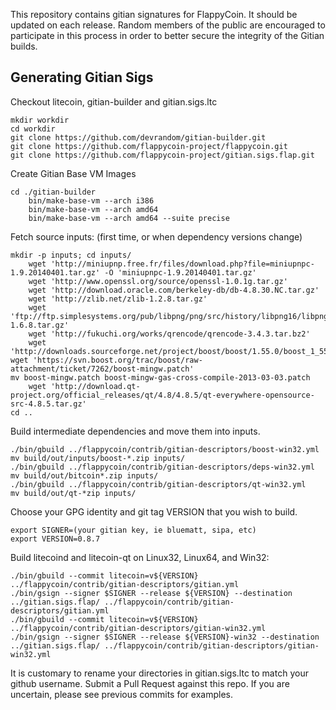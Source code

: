 This repository contains gitian signatures for FlappyCoin.  It should be updated on each release.
Random members of the public are encouraged to participate in this process in order to better secure the integrity of the Gitian builds.

## Generating Gitian Sigs

 Checkout litecoin, gitian-builder and gitian.sigs.ltc

	mkdir workdir
	cd workdir
	git clone https://github.com/devrandom/gitian-builder.git
	git clone https://github.com/flappycoin-project/flappycoin.git
	git clone https://github.com/flappycoin-project/gitian.sigs.flap.git

 Create Gitian Base VM Images

	cd ./gitian-builder
        bin/make-base-vm --arch i386
        bin/make-base-vm --arch amd64
        bin/make-base-vm --arch amd64 --suite precise

 Fetch source inputs: (first time, or when dependency versions change)

	mkdir -p inputs; cd inputs/
        wget 'http://miniupnp.free.fr/files/download.php?file=miniupnpc-1.9.20140401.tar.gz' -O 'miniupnpc-1.9.20140401.tar.gz'
        wget 'http://www.openssl.org/source/openssl-1.0.1g.tar.gz'
        wget 'http://download.oracle.com/berkeley-db/db-4.8.30.NC.tar.gz'
        wget 'http://zlib.net/zlib-1.2.8.tar.gz'
        wget 'ftp://ftp.simplesystems.org/pub/libpng/png/src/history/libpng16/libpng-1.6.8.tar.gz'
        wget 'http://fukuchi.org/works/qrencode/qrencode-3.4.3.tar.bz2'
        wget 'http://downloads.sourceforge.net/project/boost/boost/1.55.0/boost_1_55_0.tar.bz2'
	wget 'https://svn.boost.org/trac/boost/raw-attachment/ticket/7262/boost-mingw.patch'
	mv boost-mingw.patch boost-mingw-gas-cross-compile-2013-03-03.patch
        wget 'http://download.qt-project.org/official_releases/qt/4.8/4.8.5/qt-everywhere-opensource-src-4.8.5.tar.gz'
	cd ..

 Build intermediate dependencies and move them into inputs.

	./bin/gbuild ../flappycoin/contrib/gitian-descriptors/boost-win32.yml
	mv build/out/inputs/boost-*.zip inputs/
	./bin/gbuild ../flappycoin/contrib/gitian-descriptors/deps-win32.yml
	mv build/out/bitcoin*.zip inputs/
	./bin/gbuild ../flappycoin/contrib/gitian-descriptors/qt-win32.yml
	mv build/out/qt-*zip inputs/

 Choose your GPG identity and git tag VERSION that you wish to build.

	export SIGNER=(your gitian key, ie bluematt, sipa, etc)
	export VERSION=0.8.7

 Build litecoind and litecoin-qt on Linux32, Linux64, and Win32:

	./bin/gbuild --commit litecoin=v${VERSION} ../flappycoin/contrib/gitian-descriptors/gitian.yml
	./bin/gsign --signer $SIGNER --release ${VERSION} --destination ../gitian.sigs.flap/ ../flappycoin/contrib/gitian-descriptors/gitian.yml
	./bin/gbuild --commit litecoin=v${VERSION} ../flappycoin/contrib/gitian-descriptors/gitian-win32.yml
	./bin/gsign --signer $SIGNER --release ${VERSION}-win32 --destination ../gitian.sigs.flap/ ../flappycoin/contrib/gitian-descriptors/gitian-win32.yml

 It is customary to rename your directories in gitian.sigs.ltc to match your github username.  Submit a Pull Request against this repo.  If you are uncertain, please see previous commits for examples.
